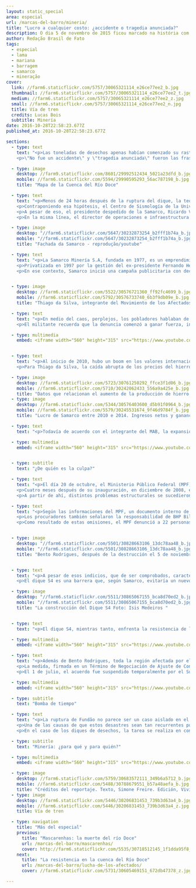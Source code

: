 ```yaml
---
layout: static_special
area: especial
url: /marcas-del-barro/mineria/
title: "Lucro a cualquier costo: ¿accidente o tragedia anunciada?"
description: O dia 5 de novembro de 2015 ficou marcado na história com o maior desastre ambiental do país
author: Redação Brasil de Fato
tags:
  - especial
  - lama
  - mariana
  - barragem
  - samarco
  - mineração
cover:
  link: //farm6.staticflickr.com/5757/30065321114_e26ce77ee2_b.jpg
  thumbnail: //farm6.staticflickr.com/5757/30065321114_e26ce77ee2_t.jpg
  medium: //farm6.staticflickr.com/5757/30065321114_e26ce77ee2_z.jpg
  small: //farm6.staticflickr.com/5757/30065321114_e26ce77ee2_n.jpg
  title: Vía de tren
  credits: Lucas Bois
  subtitle: Minería
date: 2016-10-28T22:58:23.677Z
published_at: 2016-10-28T22:58:23.677Z

sections:
  - type: text
    text: "<p>Las toneladas de desechos apenas habían comenzado su rastro de destrucción – que se extendería hasta la costa del estado de Espíritu Santo –, cuando una batalla de narrativas ya se libraba. Diversos actores se posicionaban respecto de las causas y los posibles culpables por la ruptura del dique de Fundão, ocurrido el 5 de noviembre de 2015 em Mariana, Minas Gerais (MG).</p>
    <p>\"No fue un accidente\" y \"tragedia anunciada\" fueron las frases más usadas por los pobladores del distrito de Bento Rodrigues, apenas después de que el tsunami de barro tóxico devastara su comunidad. Del otro lado, \"desastre ambiental\" y \"accidente\" fueron los conceptos utilizados por la Samarco (emprendimiento conjunto de Vale y BHP Billiton), que fueron reforzados por sectores del Estado y ampliamente divulgados por los medios de comunicación. En momentos en que se cumple un año del episodio, una de las versiones comienza a imponerse frente a las investigaciones.</p>"

  - type: image
    desktop: //farm9.staticflickr.com/8601/29992512434_5021a23dfd_b.jpg
    mobile: //farm6.staticflickr.com/5594/29990595293_56ac787198_b.jpg
    title: "Mapa de la Cuenca del Río Doce"

  - type: text
    text: "<p>Menos de 24 horas después de la ruptura del dique, la teoría de que temblores sísmicos habían motivado la tragedia ya figuraba en portales de noticias. En aquel jueves, la Red Sismográfica Brasileña había registrado cuatro temblores de pequeña intensidad entre las 14h12 y las 15hs59, en Minas Gerais. Uno de ellos, de 2.6 de magnitud, ocurrió a 5 kilómetros del Complejo minero de la Samarco.</p>
    <p>Contraponiendo esa hipótesis, el Centro de Sismología de la Universidad de San Pablo (USP), divulgó un informe el día 6 de noviembre, en el que afirmaba que \"temblores de tierra de pequeña magnitud sólo en casos muy especiales podrían causar daños directos a cualquier construcción civil o dique\".  Además, de acuerdo con el documento, \"los temblores de tierra en esa parte de Minas Gerais son relativamente comunes, por lo que no se trata de un fenómeno anormal\".</p>
    <p>A pesar de eso, el presidente despedido de la Samarco, Ricardo Vescovi, reafirmó el carácter accidental de lo ocurrido durante las conferencias de prensa que dio luego de la ruptura de Fundão. En ese período, también resaltó la calidad de las políticas de seguridad de la minera, y el cumplimiento de las leyes ambientales.</p>
    <p>En la misma línea, el director de operaciones e infraestructura de Samarco, Kleber Terra, dijo, en una rueda de prensa realizada el 17 de noviembre, que \"no es momento de pedir disculpas a la población de Mariana, sino de verificar claramente lo que ocurrió\".</p>"

  - type: image
    desktop: "//farm6.staticflickr.com/5647/30232873254_b2fff1b74a_b.jpg"
    mobile: "//farm6.staticflickr.com/5647/30232873254_b2fff1b74a_b.jpg"
    title: "Fachada da Samarco - reprodução/youtube"

  - type: text
    text: "<p>La Samarco Minería S.A, fundada en 1977, es un emprendimiento conjunto (join venture) controlado por dos gigantes del sector: la brasilera Vale y la anglo-australiana BHP Billiton. Cada una tiene el 50% de las acciones, detentan las tazas de lucro y participan del Consejo Administrativo de Samarco. A pesar de esto, la minera brasilera Vale negó cualquier responsabilidad sobre la ruptura del dique de  Fundão.</p>
    <p>Privatizada en 1997 por la gestión del ex-presidente Fernando Henrique Cardoso (PSDB), la Vale fue categórica al deslindarse de cualquier \"responsabilidad por el infeliz y triste accidente que ocurrió en Mariana\". En la declaración, enviada al periódico norteamericano The Wall Street Journal una semana después de la ruptura, la minera afirmó ser una \"mera accionista de Samarco, sin tener ninguna injerencia operacional en la gestión de la empresa, directa o indirectamente, de cerca o de lejos\".</p>
    <p>En ese contexto, Samarco inició una campaña publicitaria con declaraciones de funcionarios y afectados elogiando las acciones de mitigación de los impactos del mayor desastre socioambiental de la historia del país. De acuerdo con una evaluación del Comité en Defensa de los Territorios Frente a la Minería, en apenas tres inserciones de la campaña, de un minuto cada una, en Fantástico, programa de la Red Globo (el día 14 de febrero), la minera desembolsó un valor estimado de 3 millones de reales. La pieza publicitaria llevaba el slogan: \"Siempre es bueno mirar para todos lados\".</p>"


  - type: image
    desktop: //farm6.staticflickr.com/5522/30576721360_ff92fc4699_b.jpg
    mobile: //farm6.staticflickr.com/5792/30576733740_6b3f9db09e_b.jpg
    title: "Thiago da Silva, integrante del Movimiento de los Afectados por Represas, dice: La ruptura del dique de Fundão no fue un accidente, una casualidad o un hecho aislado en el contexto de la minería en Minas Gerais. Fue el resultado de la negligencia asumida por la Samarco, con la solidaridad del Estado, porque sus órganos no fiscalizaron, no hacieron su parte."

  - type: text
    text: "<p>En medio del caos, perplejos, los pobladores hablaban de lo ocurrido como una \"tragedia anunciada\". Según Thiago da Silva, integrante de la coordinación nacional del Movimiento de los Afectados por Represas (MAB, por sus siglas en portugués), la expresión surgió enseguida del desastre, a partir de una visión colectiva de los pobladores de Bento Rodrigues (ver video).</p>
    <p>El militante recuerda que la denuncia comenzó a ganar fuerza, incluso con análisis técnicas de sectores de la sociedad civil. \"Son muchos los factores que comprueban la responsabilidad de Samarco, de Vale y de BHP Billiton en este crimen, que es el mayor crimen socioambiental de la historia de Brasil\", afirma.</p>"

  - type: multimedia
    embed: <iframe width="560" height="315" src="https://www.youtube.com/embed/V7ZAPnNxVXE"" frameborder="0" allowfullscreen></iframe>


  - type: text
    text: "<p>Al inicio de 2010, hubo un boom en los valores internacionales del hierro, que llegó a ser vendido por 150 dólares la tonelada. Distintos motivos explican el alza del precio de esta  commodity, entre ellos la demanda de la economía china, en plena expansión. Sin embargo, ese pico no se mantuvo por mucho tiempo, y en menos de dos años los precios cayeron prácticamente a la mitad.</p>
    <p>Para Thiago da Silva, la caída abrupta de los precios del hierro está en el centro de las causas de la ruptura del dique de Fundão. En un documento, el MAB señala la relación entre la disminución de los precios de la materia prima en el escenario internacional, y el aumento de la producción de Samarco a partir de 2011. \"El dique de Fundão no soportó en su estructura los desechos porque de 2013 a 2014, hubo un crecimiento exponencial de la cantidad de desechos derramados ahí dentro. La Vale y la BHP Billiton, dueñas de Samarco, decidieron aumentar su producción de mineral en el momento en el que el precio estaba cayendo, para mantener los niveles de lucro a cualquier precio\", explica.</p>"

  - type: image
    desktop: //farm6.staticflickr.com/5723/30761250292_ffce3f1d06_b.jpg
    mobile: //farm6.staticflickr.com/5710/30242062433_556a9a425e_b.jpg
    title: "Datos que relacionan el aumento de la producción de hierro con la producción de de desechos entre 2010 y 2014. Producción de hierro y producción de residuos respectivamente en toneladas por año:  22,7 y 16,3 en 2010; 23 y 15,6 en 2011; 22,3 y 16,7 en 2012; 21,7 y 16,5 en 2013; 25 y 22 en 2013. "
  - type: image
    desktop: //farm6.staticflickr.com/5344/30576403600_d5b91f0964_b.jpg
    mobile: //farm6.staticflickr.com/5579/30245531674_9f46d9784f_b.jpg
    title: "Lucro de Samarco entre 2010 e 2014. Ingresos netos y ganancia neta respectivamente en toneladas por año: 6,24 y 2,25 en 2010; 7,06 y 2,91 en 2011; 6,55 y 2,65 en 2012; 7,20 y 2,73 en 2013; 7,54 y 2,80 en 2014"

  - type: text
    text: "<p>Todavía de acuerdo con el integrante del MAB, la expansión de la producción minera no fue acompañada de acciones para depositar los desechos. Una opinión semejante tiene Maria Júlia Zanon, integrante de la coordinación del Movimiento por la Soberanía Popular frente a la Minería (MAM). Zanon afirma que es posible asociar el período posterior al boom minero con la ruptura del dique de Fundão (ver video).</p>"

  - type: multimedia
    embed: <iframe width="560" height="315" src="https://www.youtube.com/embed/Rri-i3UUgAA" frameborder="0" allowfullscreen></iframe>


  - type: subtitle
    text: "¿De quién es la culpa?"

  - type: text
    text: "<p>El día 20 de octubre, el Ministerio Público Federal (MPF) presentó, en Belo Horizonte (MG), las conclusiones sobre la ruptura del dique de Fundão. \"Lo que tuvimos fue un secuestro de la seguridad, y de una política más responsable de seguridad en el dique, causada por una búsqueda incesante de lucro, en un escenario en el que hubo una caída significativa en el precio del hierro\", afirmó, en conferencia de prensa, el procurador de la República José Adércio Leite Sampaio.</p>
    <p>Cuatro meses después de su inauguración, en diciembre de 2008, el dique de Fundão fue paralizado, y el depósito de residuos interrumpido, a causa de problemas en su sistema de drenaje. De acuerdo con el MPF, ese problema desencadenó una investigación interna de Samarco, que señaló fallas en la construcción del dique. Además, una de las intenciones originales del dique, la separación clara entre desechos arenosos y barro, fue dejada de lado por la minera.</p>
    <p>A partir de ahí, distintos problemas estructurales se sucedieron. En 2012, apareció un \"agujero\" que hizo que la Samarco retirase el eje del dique de su parte superior izquierda – un punto en el que tenía contacto con la pila de estériles (piedras sin mineral) de Vale. O sea, la proximidad entre el dique de  Fundão, donde eran descartados los desechos de la minería, y el lugar en el que la Mina de Fábrica Nueva dejaba también piedras sin mineral, era un riesgo para las dos estructuras.</p>"

  - type: text
    text: "<p>Según las informaciones del MPF, un documento interno de Samarco, fechado en abril de 2015, previa la posibilidad de que ocurriesen de dos a 20 muertes en caso de que se rompiese el dique de Fundão. Además, enumeraba las consecuencias ambientales y previa la interrupción de las actividades de la minera por un período de hasta dos años.</p>
    <p>Los procuradores también señalaron la responsabilidad de BHP Billiton y de Vale, que participaron de las reuniones del Consejo de Administración de Samarco en las que fueron presentados los documentos que mostraban los riesgos de la ruptura. \"Las accionistas participaron de ese proceso deliberativo. Las accionistas pasaron también, a través de esas reuniones, a tomar conocimiento de lo que acontecía. Había comités operativos y comités de diques, en los que estos asuntos eran tratados y habían integrantes de Vale y BHP Billiton\", explicó el procurador.</p>
    <p>Como resultado de estas omisiones, el MPF denunció a 22 personas, además de las empresas Samarco, BHP Billiton, Vale e VogBR por la ruptura del dique de Fundão. Entre los denunciados, 21 son acusados de homicidio calificado con dolo eventual, es decir, cuando se asume el riesgo de matar.</p>"


  - type: image
    desktop: "//farm6.staticflickr.com/5501/30828663106_13dc78aa48_b.jpg"
    mobile: "//farm6.staticflickr.com/5501/30828663106_13dc78aa48_b.jpg"
    title: "Bento Rodrigues, después de la destrucción el 5 de noviembre del 2015 "


  - type: text
    text: "<p>A pesar de esos indicios, que de ser comprobados, caracterizarán la ruptura del dique como un crimen, el gobernador de Minas Gerais, Fernando Pimentel (PT), emitió un decreto, el 21 de setiembre de este año, que expropia 56 hectáreas de Bento Rodrigues para la construcción del dique S4 de la Samarco. La decisión se tomó a través de un Término de Ajuste de Conducta (TAC) entre la Secretaría de Estado del Medio Ambiente (Semad), Samarco, BHP Billiton, y Vale.</p>
    <p>El dique S4 es una barrera que, según Samarco, evitaría un nuevo derrame de barro en períodos lluviosos. La obra tendrá capacidad para soportar un volumen de 1, 05 millones de  m³ de desechos. Además de este, la Samarco ya cuenta con los diques S1-A, S2-A y S3, con reservatorios de 15 mil m³, 45 mil m³ y 2,1 millones de m³, respectivamente.</p>"

  - type: image
    desktop: "//farm6.staticflickr.com/5511/30865067155_bca8d70ed2_b.jpg"
    mobile: "//farm6.staticflickr.com/5511/30865067155_bca8d70ed2_b.jpg"
    title: "La construcción del Dique S4 Foto: Isis Medeiros "  


  - type: text
    text: "<p>El dique S4, mientras tanto, enfrenta la resistencia de los ex-pobladores de Bento Rodrigues. En total, 55 propietarios serán afectados con la construcción de la obra, que inundará prácticamente la mitad de la extensión total de la comunidad con desechos de minería de hierro. Uno de ellos es el jubilado Manuel Marcos Muniz, de 52 años. Él tiene un terreno que será inundado por el emprendimiento de la Samarco (ver video).</p>"

  - type: multimedia
    embed: <iframe width="560" height="315" src="https://www.youtube.com/embed/A1jES20TqDg" frameborder="0" allowfullscreen></iframe>     

  - type: text
    text: "<p>Además de Bento Rodrigues, toda la región afectada por el barro vive con incertidumbre respecto al futuro. El 2 de marzo de este año, el gobierno federal, los gobiernos de Espíritu Santo y Minas Gerais, BHP Billiton, Vale y Samarco firmaron un acuerdo extrajudicial para la reparación de los daños causados por la ruptura del dique de Fundão en la cuenca del río Doce.</p>
    <p>La medida, firmada en un Término de Negociación de Ajuste de Conducta (TTAC), prevé una inversión por 20 billones de reales durante los próximos 15 años, administrados por una fundación privada. Denominada Fundación Renova, la entidad excluyó de sus consejos deliberativos la participación de personas y municipios afectados.</p>
    <p>El 1 de julio, el acuerdo fue suspendido temporalmente por el Supremo Tribunal de Justicia (STJ), que alegó falta de legitimidad, por no haber consultado a los sujetos directamente afectados por la ruptura del dique. A pesar de esto, el Consejo Curador de la Fundación Renova realizó su primera reunión el día 12 de agosto. Para la integrante de la coordinación del MAM, María Júlia Zanon, este acuerdo refleja la subordinación del Estado frente a los emprendimientos de las empresas mineras.</p>"

  - type: multimedia
    embed: <iframe width="560" height="315" src="https://www.youtube.com/embed/RyN1jJ3k4m4" frameborder="0" allowfullscreen></iframe>

  - type: subtitle
    text: "Bomba de tiempo"

  - type: text
    text: "<p>La ruptura de Fundão no parece ser un caso aislado en el contexto de los diques de desechos. El grupo Política, Economía, Minería, Ambiente y Sociedad (PoEMAS), formado por académicos de diversas universidades brasileñas, reseñó siete rupturas de diques en los últimos treinta años, sólo en el estado de Minas Gerais. Además de los daños ambientales, esos desastres causaron la muerte de 15 personas.</p>
    <p>Una de las causas de que estos desastres sean tan recurrentes puede rastrearse en las deficiencias de las políticas de fiscalización. En Minas Gerais, la Fundación Estadual de Medio Ambiente (Feam) es el órgano responsable por el inventario y la inspección de los diques en el estado. En su banco de Declaraciones Ambientales, consta la existencia de 754 diques de emprendimientos minerales o industriales destinados al almacenamiento de agua o de residuos y desechos. De éstas, apenas el 34% fueron supervisadas en 2014.</p>
    <p>En el caso de los diques de desechos, la tarea se realiza en conjunto con el Departamento Nacional de Producción Mineral (DNPM), entidad federal a la que le corresponde la fiscalización del plan de seguridad de diques. Solamente en suelo minero, aparecen listados 450 diques destinados a minería. Del total, 49 no presentan estabilidad garantida, o no hay conclusión presentada por la Feam, o todavía no existe ninguna clasificación del órgano ambiental. O sea, más del 10% de los diques de desechos en Minas Gerais corren riesgos de romperse, o no fueron fiscalizados.</p>"

  - type: subtitle
    text: "Minería: ¿para qué y para quién?"

  - type: multimedia
    embed: <iframe width="560" height="315" src="https://www.youtube.com/embed/OuMoiCbuoy0" frameborder="0" allowfullscreen></iframe>

  - type: image
    desktop: //farm6.staticflickr.com/5759/30683572111_349b6a5712_b.jpg
    mobile: //farm6.staticflickr.com/5488/30788679551_b57a48aefa_b.jpg
    title: "Créditos del reportaje. Texto, Simone Freire. Edición, Vivian Fernandes. Video y foto, José Eduardo Bernardes y Guilherme Weimann. Arte, Wilcker Morais."
  - type: image
    desktop: //farm6.staticflickr.com/5446/30206831453_739b3d63a4_b.jpg
    mobile: //farm6.staticflickr.com/5446/30206831453_739b3d63a4_z.jpg
    title: Vía de tren

  - type: navigation
    title: "Más del especial"
    previous:
      title: "Mascarenhas: la muerte del río Doce"
      url: /marcas-del-barro/mascarenhas/
      cover: http://farm6.staticflickr.com/5535/30718512145_1f1dda95f8_z.jpg
    next:
      title: "La resistencia en la cuenca del Río Doce"
      url: /marcas-del-barro/lucha-de-los-afectados/
      cover: //farm6.staticflickr.com/5731/30605469151_672db47378_z.jpg

---
```

